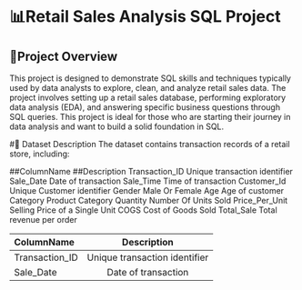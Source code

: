  

# 📊Retail Sales Analysis SQL Project

## 🚀Project Overview


This project is designed to demonstrate SQL skills and techniques typically used by data analysts to explore, clean, and analyze retail sales data. The project involves setting up a retail sales database, performing exploratory data analysis (EDA), and answering specific business questions through SQL queries. This project is ideal for those who are starting their journey in data analysis and want to build a solid foundation in SQL.

#📂 Dataset Description
The dataset contains transaction records of a retail store, including:

##ColumnName	          ##Description
  Transaction_ID	        Unique transaction identifier
  Sale_Date	             Date of transaction
  Sale_Time	             Time of transaction
  Customer_Id	           Unique Customer identifier
  Gender	                Male Or Female
  Age                    Age of customer
  Category               Product Category
  Quantity               Number Of Units Sold
  Price_Per_Unit         Selling Price of a Single Unit
  COGS                   Cost of Goods Sold
  Total_Sale	            Total revenue per order

  | ColumnName | Description |
|:----------|:-----------:|
| Transaction_ID	     |  Unique transaction identifier     | 
| Sale_Date      |  Date of transaction       | 

